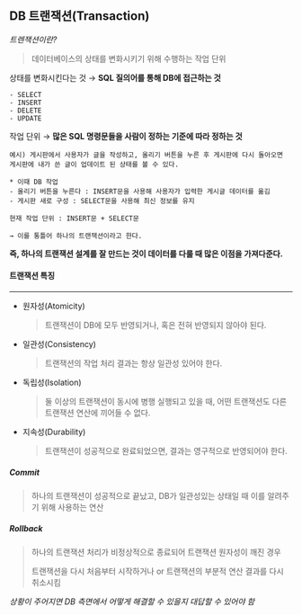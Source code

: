 ## DB 트랜잭션(Transaction)



*트렌잭션이란?*

> 데이터베이스의 상태를 변화시키기 위해 수행하는 작업 단위



상태를 변화시킨다는 것 → **SQL 질의어를 통해 DB에 접근하는 것**

```
- SELECT
- INSERT
- DELETE
- UPDATE
```

작업 단위 → **많은 SQL 명령문들을 사람이 정하는 기준에 따라 정하는 것**

```
예시) 게시판에서 사용자가 글을 작성하고, 올리기 버튼을 누른 후 게시판에 다시 돌아오면 게시판에 내가 쓴 글이 업데이트 된 상태를 볼 수 있다.

* 이때 DB 작업
- 올리기 버튼을 누른다 : INSERT문을 사용해 사용자가 입력한 게시글 데이터를 옮김
- 게시판 새로 구성 : SELECT문을 사용해 최신 정보를 유지

현재 작업 단위 : INSERT문 + SELECT문

→ 이를 통틀어 하나의 트랜잭션이라고 한다.
```



**즉, 하나의 트랜잭션 설계를 잘 만드는 것이 데이터를 다룰 때 많은 이점을 가져다준다.**



#### 트랜잭션 특징

---

- 원자성(Atomicity)

  > 트랜잭션이 DB에 모두 반영되거나, 혹은 전혀 반영되지 않아야 된다.

- 일관성(Consistency)

  > 트랜잭션의 작업 처리 결과는 항상 일관성 있어야 한다.

- 독립성(Isolation)

  > 둘 이상의 트랜잭션이 동시에 병행 실행되고 있을 때, 어떤 트랜잭션도 다른 트랜잭션 연산에 끼어들 수 없다.

- 지속성(Durability)

  > 트랜잭션이 성공적으로 완료되었으면, 결과는 영구적으로 반영되어야 한다.



##### Commit

> 하나의 트랜잭션이 성공적으로 끝났고,  DB가 일관성있는 상태일 때 이를 알려주기 위해 사용하는 연산



##### Rollback

> 하나의 트랜잭션 처리가 비정상적으로 종료되어 트랜잭션 원자성이 깨진 경우
>
> 트랜잭션을 다시 처음부터 시작하거나 or 트랜잭션의 부분적 연산 결과를 다시 취소시킴



*상황이 주어지면 DB 측면에서 어떻게 해결할 수 있을지 대답할 수 있어야 함*



